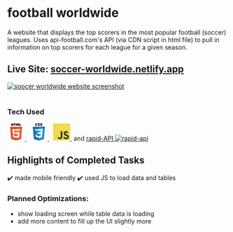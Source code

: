 # football worldwide
A website that displays the top scorers in the most popular football (soccer) leagues.
Uses api-football.com's API (via CDN script in html file) to pull in information on top scorers for each league for a given season.

## Live Site: <a href="https://soccer-worldwide.netlify.app/" target="_blank">soccer-worldwide.netlify.app</a>

  <section align="left">
<a href="" target="_blank" rel="noreferrer">
<img src="https://i.ibb.co/wQM7Cmd/soccer-worldwide.png" alt="soocer worldwide website screenshot" width="620" height="400"/>
</a>
</section>
  <br>

### Tech Used
<a href="https://www.w3.org/html/" target="_blank" rel="noreferrer"> <img src="https://raw.githubusercontent.com/devicons/devicon/master/icons/html5/html5-original-wordmark.svg" alt="html5" width="40" height="40"/> </a>&nbsp; <a href="https://www.w3schools.com/css/" target="_blank" rel="noreferrer"> <img src="https://raw.githubusercontent.com/devicons/devicon/master/icons/css3/css3-original-wordmark.svg" alt="css3" width="40" height="40"/> </a> &nbsp;  <a href="https://developer.mozilla.org/en-US/docs/Web/JavaScript" target="_blank" rel="noreferrer"> <img src="https://raw.githubusercontent.com/devicons/devicon/master/icons/javascript/javascript-original.svg" alt="javascript" width="40" height="40"/> </a> &nbsp;and <a href="https://rapidapi.com/api-sports/api/api-football" target="_blank"> rapid-API <img src="https://i.ibb.co/9hddr8C/apir.png" alt="rapid-api" width="40" height="40"/></a> 

## Highlights of Completed Tasks
✔️ made mobile friendly
✔️ used JS to load data and tables

### Planned Optimizations:
* show loading screen while table data is loading
* add more content to fill up the UI slightly more
